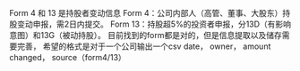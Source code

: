 Form 4 和 13 是持股者变动信息
Form 4：公司内部人（高管、董事、大股东）持股变动申报，需2日内提交。
Form 13：持股超5%的投资者申报，分13D（有影响意图）和13G（被动持股）。
目前找到的form都是对的，但是信息提取以及储存需要完善，
希望的格式是对于一个公司输出一个csv
date， owner， amount changed， source（form4/13）



